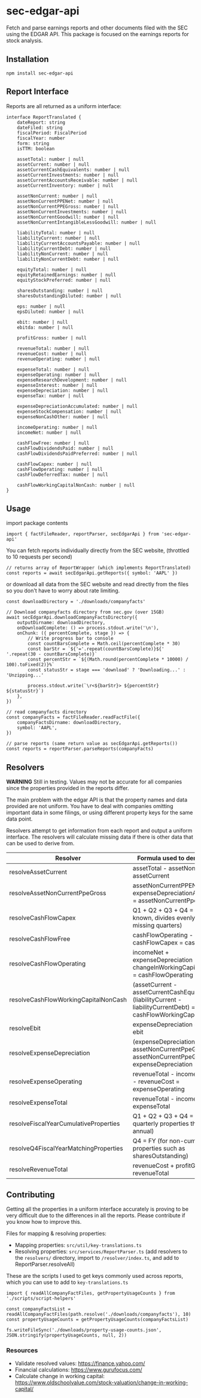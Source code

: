 # sec-edgar-api

Fetch and parse earnings reports and other documents filed with the SEC using the EDGAR API.
This package is focused on the earnings reports for stock analysis.

## Installation

```SH
npm install sec-edgar-api
```

## Report Interface

Reports are all returned as a uniform interface:

```TS
interface ReportTranslated {
	dateReport: string
	dateFiled: string
	fiscalPeriod: FiscalPeriod
	fiscalYear: number
	form: string
	isTTM: boolean

	assetTotal: number | null
	assetCurrent: number | null
	assetCurrentCashEquivalents: number | null
	assetCurrentInvestments: number | null
	assetCurrentAccountsReceivable: number | null
	assetCurrentInventory: number | null

	assetNonCurrent: number | null
	assetNonCurrentPPENet: number | null
	assetNonCurrentPPEGross: number | null
	assetNonCurrentInvestments: number | null
	assetNonCurrentGoodwill: number | null
	assetNonCurrentIntangibleLessGoodwill: number | null

	liabilityTotal: number | null
	liabilityCurrent: number | null
	liabilityCurrentAccountsPayable: number | null
	liabilityCurrentDebt: number | null
	liabilityNonCurrent: number | null
	liabilityNonCurrentDebt: number | null

	equityTotal: number | null
	equityRetainedEarnings: number | null
	equityStockPreferred: number | null

	sharesOutstanding: number | null
	sharesOutstandingDiluted: number | null

	eps: number | null
	epsDiluted: number | null

	ebit: number | null
	ebitda: number | null

	profitGross: number | null

	revenueTotal: number | null
	revenueCost: number | null
	revenueOperating: number | null

	expenseTotal: number | null
	expenseOperating: number | null
	expenseResearchDevelopment: number | null
	expenseInterest: number | null
	expenseDepreciation: number | null
	expenseTax: number | null

	expenseDepreciationAccumulated: number | null
	expenseStockCompensation: number | null
	expenseNonCashOther: number | null

	incomeOperating: number | null
	incomeNet: number | null

	cashFlowFree: number | null
	cashFlowDividendsPaid: number | null
	cashFlowDividendsPaidPreferred: number | null

	cashFlowCapex: number | null
	cashFlowOperating: number | null
	cashFlowDeferredTax: number | null

	cashFlowWorkingCapitalNonCash: number | null
}
```

## Usage

import package contents

```TS
import { factFileReader, reportParser, secEdgarApi } from 'sec-edgar-api'
```

You can fetch reports individually directly from the SEC website, (throttled to 10 requests per second)

```TS
// returns array of ReportWrapper (which implements ReportTranslated)
const reports = await secEdgarApi.getReports({ symbol: 'AAPL' })
```

or download all data from the SEC website and read directly from the files so you don't have to worry about rate limiting.

```TS
const downloadDirectory = './downloads/companyfacts'

// Download companyfacts directory from sec.gov (over 15GB)
await secEdgarApi.downloadCompanyFactsDirectory({
    outputDirname: downloadDirectory,
    onDownloadComplete: () => process.stdout.write('\n'),
    onChunk: ({ percentComplete, stage }) => {
        // Write progress bar to console
        const countBarsComplete = Math.ceil(percentComplete * 30)
        const barStr = `${'='.repeat(countBarsComplete)}${' '.repeat(30 - countBarsComplete)}`
        const percentStr = `${(Math.round(percentComplete * 10000) / 100).toFixed(2)}%`
        const statusStr = stage === 'download' ? 'Downloading...' : 'Unzipping...'

        process.stdout.write(`\r<${barStr}> ${percentStr} ${statusStr}`)
    },
})

// read companyfacts directory
const companyFacts = factFileReader.readFactFile({
    companyFactsDirname: downloadDirectory,
    symbol: 'AAPL',
})

// parse reports (same return value as secEdgarApi.getReports())
const reports = reportParser.parseReports(companyFacts)
```

## Resolvers

**WARNING** Still in testing. Values may not be accurate for all companies since the properties provided in the reports differ.

The main problem with the edgar API is that the property names and data provided are not uniform. You have to deal with companies omitting important data
in some filings, or using different property keys for the same data point.

Resolvers attempt to get information from each report and output a uniform interface. The resolvers will calculate missing data if there is other data that can be used to derive from.

| Resolver                              | Formula used to derive values                                                                                            |
| ------------------------------------- | ------------------------------------------------------------------------------------------------------------------------ |
| resolveAssetCurrent                   | assetTotal - assetNonCurrent = assetCurrent                                                                              |
| resolveAssetNonCurrentPpeGross        | assetNonCurrentPPENet + expenseDepreciationAccumulated = assetNonCurrentPpeGross                                         |
| resolveCashFlowCapex                  | Q1 + Q2 + Q3 + Q4 = FY (if FY known, divides evenly between missing quarters)                                            |
| resolveCashFlowFree                   | cashFlowOperating - cashFlowCapex = cashFlowFree                                                                         |
| resolveCashFlowOperating              | incomeNet + expenseDepreciation - changeInWorkingCapitalNonCash = cashFlowOperating                                      |
| resolveCashFlowWorkingCapitalNonCash  | (assetCurrent - assetCurrentCashEquivalents) - (liabilityCurrent - liabilityCurrentDebt) = cashFlowWorkingCapitalNonCash |
| resolveEbit                           | expenseDepreciation + ebitda = ebit                                                                                      |
| resolveExpenseDepreciation            | (expenseDepreciationFY / assetNonCurrentPpeGrossFY) x assetNonCurrentPpeGross = expenseDepreciation                      |
| resolveExpenseOperating               | revenueTotal - incomeOperating - revenueCost = expenseOperating                                                          |
| resolveExpenseTotal                   | revenueTotal - incomeNet = expenseTotal                                                                                  |
| resolveFiscalYearCumulativeProperties | Q1 + Q2 + Q3 + Q4 = FY (for quarterly properties that add to annual)                                                     |
| resolveQ4FiscalYearMatchingProperties | Q4 = FY (for non-cumulative properties such as sharesOutstanding)                                                        |
| resolveRevenueTotal                   | revenueCost + profitGross = revenueTotal                                                                                 |

## Contributing

Getting all the properties in a uniform interface accurately is proving to be very difficult due to the differences in all the reports.
Please contribute if you know how to improve this.

Files for mapping & resolving properties:

-   Mapping properties: `src/util/key-translations.ts`
-   Resolving properties: `src/services/ReportParser.ts` (add resolvers to the `resolvers/` directory, import to `/resolver/index.ts`, and add to ReportParser.resolveAll)

These are the scripts I used to get keys commonly used across reports, which you can use to add to `key-translations.ts`

```TS
import { readAllCompanyFactFiles, getPropertyUsageCounts } from './scripts/script-helpers'

const companyFactsList = readAllCompanyFactFiles(path.resolve('./downloads/companyfacts'), 10)
const propertyUsageCounts = getPropertyUsageCounts(companyFactsList)

fs.writeFileSync('./downloads/property-usage-counts.json', JSON.stringify(propertyUsageCounts, null, 2))
```

### Resources

-   Validate resolved values: https://finance.yahoo.com/
-   Financial calculations: https://www.gurufocus.com/
-   Calculate change in working capital: https://www.oldschoolvalue.com/stock-valuation/change-in-working-capital/
